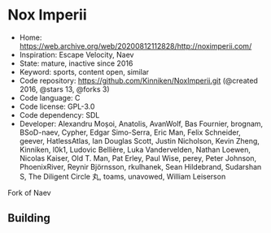 # Nox Imperii

- Home: https://web.archive.org/web/20200812112828/http://noximperii.com/
- Inspiration: Escape Velocity, Naev
- State: mature, inactive since 2016
- Keyword: sports, content open, similar
- Code repository: https://github.com/Kinniken/NoxImperii.git (@created 2016, @stars 13, @forks 3)
- Code language: C
- Code license: GPL-3.0
- Code dependency: SDL
- Developer: Alexandru Moșoi, Anatolis, AvanWolf, Bas Fournier, brognam, BSoD-naev, Cypher, Edgar Simo-Serra, Eric Man, Felix Schneider, geever, HatlessAtlas, Ian Douglas Scott, Justin Nicholson, Kevin Zheng, Kinniken, l0k1, Ludovic Bellière, Luka Vandervelden, Nathan Loewen, Nicolas Kaiser, Old T. Man, Pat Erley, Paul Wise, perey, Peter Johnson, PhoenixRiver, Reynir Björnsson, rkulhanek, Sean Hildebrand, Sudarshan S, The Diligent Circle 丸, toams, unavowed, William Leiserson

Fork of Naev

## Building
